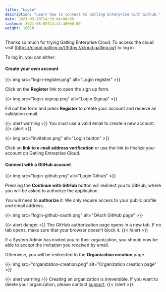 ```yaml
---
title: "Login"
description: "Learn how to connect to Gatling Enterprise with Github."
date: 2021-03-10T14:29:04+00:00
lastmod: 2021-08-05T13:13:30+00:00
weight: 10010
---
```


Thanks so much for trying Gatling Enterprise Cloud. To access the cloud visit [https://cloud.gatling.io/](https://cloud.gatling.io/) to log in.

To log in, you can either:

#### Create your own account

{{< img src="login-register.png" alt="Login register" >}}

Click on the **Register** link to open the sign up form.

{{< img src="login-signup.png" alt="Login Signup" >}}

Fill out the form and press **Register** to create your account and receive an validation email.

{{< alert warning >}}
You must use a valid email to create a new account.
{{< /alert >}}

{{< img src="invitation.png" alt="Login button" >}}

Click on **link to e-mail address verification** or use the link to finalize your account on Gatling Entreprise Cloud.

#### Connect with a GitHub account

{{< img src="login-github.png" alt="Login Github" >}}

Pressing the **Continue with GitHub** button will redirect you to GitHub, where you will be asked to authorize the application.

You will need to **authorize** it. We only require access to your public profile and email address.

{{< img src="login-github-oauth.png" alt="OAuth GitHub page" >}}

{{< alert danger >}}
The GitHub authorization page opens in a new tab. If no tab opens, make sure that your browser doesn't block it.
{{< /alert >}}

If a System Admin has invited you to their organization, you should now be able to accept the invitation you received by email.

Otherwise, you will be redirected to the **Organization creation** page.

{{< img src="organization-creation.png" alt="Organization creation page" >}}

{{< alert warning >}}
Creating an organization is irreversible. If you want to delete your organization, please contact [support](https://gatlingcorp.atlassian.net/servicedesk/customer/portal/8).
{{< /alert >}}
